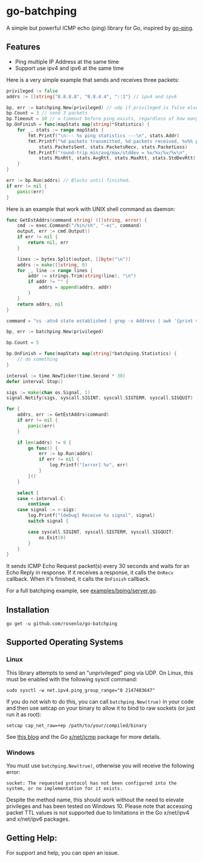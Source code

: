 # go-batchping

A simple but powerful ICMP echo (ping) library for Go, inspired by
[go-ping](https://github.com/go-ping/ping).

## Features

- Ping multiple IP Address at the same time
- Support use ipv4 and ipv6 at the same time


Here is a very simple example that sends and receives three packets:

```go
privileged := false
addrs := []string{"8.8.8.8", "8.8.4.4", "::1"} // ipv4 and ipv6

bp, err := batchping.New(privileged) // udp if privileged is false else tcp
bp.Count = 3 // send 3 packets
bp.Timeout = 10 // a timeout before ping exists, regardless of how many packets have been received
bp.OnFinish = func(mapStats map[string]*Statistics) {
    for _, stats := range mapStats {
        fmt.Printf("\n--- %s ping statistics ---\n", stats.Addr)
        fmt.Printf("%d packets transmitted, %d packets received, %v%% packet loss\n",
            stats.PacketsSent, stats.PacketsRecv, stats.PacketLoss)
        fmt.Printf("round-trip min/avg/max/stddev = %v/%v/%v/%v\n",
            stats.MinRtt, stats.AvgRtt, stats.MaxRtt, stats.StdDevRtt)
    }
}

err := bp.Run(addrs) // Blocks until finished.
if err != nil {
    panic(err)
}
```

Here is an example that work with UNIX shell command as daemon:

```go
func GetEstAddrs(command string) ([]string, error) {
    cmd := exec.Command("/bin/sh", "-ec", command)
    output, err := cmd.Output()
    if err != nil {
        return nil, err
    }

    lines := bytes.Split(output, []byte("\n"))
    addrs := make([]string, 0)
    for _, line := range lines {
        addr := strings.Trim(string(line), "\n")
        if addr != "" {
            addrs = append(addrs, addr)
        }
    }
    return addrs, nil
}

command = "ss -atn4 state established | grep -v Address | awk '{print $4}'| awk -F':' '{print $1}'| sort -u"

bp, err := batchping.New(privileged)

bp.Count = 5

bp.OnFinish = func(mapStats map[string]*batchping.Statistics) {
    // do something
}

interval := time.NewTicker(time.Second * 30)
defer interval.Stop()

sigs := make(chan os.Signal, 1)
signal.Notify(sigs, syscall.SIGINT, syscall.SIGTERM, syscall.SIGQUIT)

for {
    addrs, err := GetEstAddrs(command)
    if err != nil {
        panic(err)
    }

    if len(addrs) != 0 {
        go func() {
            err := bp.Run(addrs)
            if err != nil {
                log.Printf("[error] %v", err)
            }
        }()
    }

    select {
    case <-interval.C:
        continue
    case signal := <-sigs:
        log.Printf("[debug] Receive %s signal", signal)
        switch signal {

        case syscall.SIGINT, syscall.SIGTERM, syscall.SIGQUIT:
            os.Exit(0)
        }
    }
}

```

It sends ICMP Echo Request packet(s) every 30 seconds and waits for an Echo Reply in
response. If it receives a response, it calls the `OnRecv` callback.
When it's finished, it calls the `OnFinish` callback.

For a full batchping example, see
[examples/bping/server.go](https://github.com/rosenlo/go-batchping/blob/master/examples/bping/server.go).

## Installation

```
go get -u github.com/rosenlo/go-batchping
```

## Supported Operating Systems

### Linux
This library attempts to send an "unprivileged" ping via UDP. On Linux,
this must be enabled with the following sysctl command:

```
sudo sysctl -w net.ipv4.ping_group_range="0 2147483647"
```

If you do not wish to do this, you can call `batchping.New(true)`
in your code and then use setcap on your binary to allow it to bind to
raw sockets (or just run it as root):

```
setcap cap_net_raw=+ep /path/to/your/compiled/binary
```

See [this blog](https://sturmflut.github.io/linux/ubuntu/2015/01/17/unprivileged-icmp-sockets-on-linux/)
and the Go [x/net/icmp](https://godoc.org/golang.org/x/net/icmp) package
for more details.

### Windows

You must use `batchping.New(true)`, otherwise you will receive
the following error:

```
socket: The requested protocol has not been configured into the system, or no implementation for it exists.
```

Despite the method name, this should work without the need to elevate
privileges and has been tested on Windows 10. Please note that accessing
packet TTL values is not supported due to limitations in the Go
x/net/ipv4 and x/net/ipv6 packages.


## Getting Help:

For support and help, you can open an issue.
